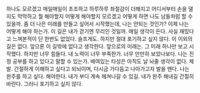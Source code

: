 하나도 모르겠고
매일매일이 초조하고
하루하루 좌절감이 더해지고
어디서부터 손을 댈지도 막막하고
뭘 해야할지 어떻게 해야할지 모르겠고
어떻게 하면 나도 남들처럼 할 수 있을까.
좀 더 나은 미래를 만들고 싶어서 시작했는데,
나는 안되는 것인가? 이제 나는 어떻게 해야 하는가.
이 길은 내가 걷기엔 무리인 것일까. 매일 생각이 든다.
사실 재밌다고 느껴본적이 단 한번도 없었다. 슬프게도.
하지만 절대 포기하고 싶지 않다. 이 이외의 길은 없다.
앞으론 이 길밖에 없다고 생각한다. 앞으로의 미래는.
그 미래 하나만 보고 시작했다. 하지만 너무 힘들다. 
내 노력이 너무 부족한가. 너무 만만히 보았나보다.
나는 진정 공부를 하고 있다고 말할 수 있는가.
배여있는 타성은 아직도 날 놔줄 생각이 없다.
제발. 간절하게 이해하고 싶다고 되뇌이며,
다시금 가다듬고 나아가고자 발을 뗀다.
나는 완주를 하고 싶다. 해야한다.
내가 부디 계속 헤쳐나갈 수 있길.
내가 완주 해내길 간절히 바란다.
그러니 포기하고 싶지 않다.